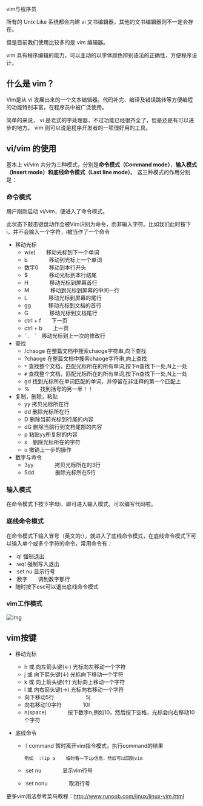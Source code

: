 vim与程序员

所有的 Unix Like 系统都会内建 vi 文书编辑器，其他的文书编辑器则不一定会存在。

但是目前我们使用比较多的是 vim 编辑器。

vim 具有程序编辑的能力，可以主动的以字体颜色辨别语法的正确性，方便程序设计。

## 什么是 vim？

Vim是从 vi 发展出来的一个文本编辑器。代码补完、编译及错误跳转等方便编程的功能特别丰富，在程序员中被广泛使用。

简单的来说， vi 是老式的字处理器，不过功能已经很齐全了，但是还是有可以进步的地方。 vim 则可以说是程序开发者的一项很好用的工具。

## vi/vim 的使用

基本上 vi/vim 共分为三种模式，分别是**命令模式（Command mode）**，**输入模式（Insert mode）**和**底线命令模式（Last line mode）**。 这三种模式的作用分别是：

### 命令模式

用户刚刚启动 vi/vim，便进入了命令模式。

此状态下敲击键盘动作会被Vim识别为命令，而非输入字符。比如我们此时按下i，并不会输入一个字符，i被当作了一个命令



+ 移动光标
  + w(e)　　移动光标到下一个单词
  + b　　　　移动到光标上一个单词
  + 数字0　　移动到本行开头
  + $　　　　移动光标到本行结尾
  + H　　　　移动光标到屏幕首行
  + M　　　　移动到光标到屏幕的中间一行
  + L　　　　移动光标到屏幕的尾行
  + gg　　　 移动光标到文档的首行
  + G　　　　移动光标到文档尾行
  + ctrl + f　　下一页
  + ctrl + b　　上一页
  + ``.　`　移动光标到上一次的修改行
+ 查找
  + /chaoge     在整篇文档中搜索chaoge字符串,向下查找
  + ?chaoge     在整篇文档中搜索chaoge字符串,向上查找
  + `*`  查找整个文档，匹配光标所在的所有单词,按下n查找下一处,N上一处
  + `#` 查找整个文档，匹配光标所在的所有单词,按下n查找下一处,N上一处
  + gd        找到光标所在单词匹配的单词，并停留在非注释的第一个匹配上
  + %　　找到括号的另一半！！
+ 复制，删除，粘贴
  + yy    拷贝光标所在行
  + dd    删除光标所在行
  + D     删除当前光标到行尾的内容
  + dG    删除当前行到文档尾部的内容
  + p     粘贴yy所复制的内容
  + x　删除光标所在的字符
  + u     撤销上一步的操作
+ 数字与命令
  + 3yy　　　　拷贝光标所在的3行
  + 5dd　　　　删除光标所在5行

###  输入模式

在命令模式下按下字母i，即可进入输入模式，可以编写代码啦。

### 底线命令模式

在命令模式下输入冒号（英文的:），就进入了底线命令模式，在底线命令模式下可以输入单个或多个字符的命令，常用命令有：

+ :q!     强制退出
+ :wq!    强制写入退出
+ :set nu 显示行号
+ :数字　　调到数字那行
+ 随时按下esc可以退出底线命令模式

### vim工作模式

![img](https://images2018.cnblogs.com/blog/1132884/201808/1132884-20180811210511725-46034130.png)

## vim按键

+ 移动光标
  + h 或 向左箭头键(←)    光标向左移动一个字符
  + j 或 向下箭头键(↓)    光标向下移动一个字符
  + k 或 向上箭头键(↑)    光标向上移动一个字符
  + l 或 向右箭头键(→)    光标向右移动一个字符
  + 向下移动5行　　　　　　5j
  + 向右移动10字符　　　　10l
  + n(space)　　　　按下数字n,例如10，然后按下空格，光标会向右移动10个字符

+ 底线命令

  + :! command    暂时离开vim指令模式，执行command的结果

    ```
    例如  :!ip a    临时看一下ip信息，然后可以回到vim
    
    ```

  + :set nu　　　　显示vim行号

  + :set nonu　　　　取消行号

更多vim用法参考菜鸟教程：http://www.runoob.com/linux/linux-vim.html